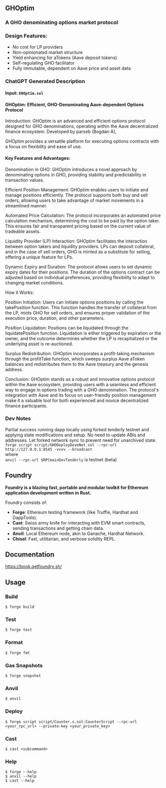 ## GHOptim
### A GHO denominating options market protocol
### Design Features:
- No cost for LP providers 
- Non-opinionated market structure
- Yield enhancing for aTokens (Aave deposit tokens)
- Self-regulating GHO facilitator
- Fully immutable, dependent on Aave price and asset data

### ChatGPT Generated Description 
#### Input: `GHOptim.sol`

####  GHOptim: Efficient, GHO-Denominating Aave-dependent Options Protocol

Introduction:
GHOptim is an advanced and efficient options protocol designed for GHO denominations, operating within the Aave decentralized finance ecosystem. Developed by parseb (Bogdan A), 

GHOptim provides a versatile platform for executing options contracts with a focus on flexibility and ease of use.

#### Key Features and Advantages:

Denomination in GHO: GHOptim introduces a novel approach by denominating options in GHO, providing stability and predictability in transaction values.


Efficient Position Management: GHOptim enables users to initiate and manage positions efficiently. The protocol supports both buy and sell orders, allowing users to take advantage of market movements in a streamlined manner.

Automated Price Calculation: The protocol incorporates an automated price calculation mechanism, determining the cost to be paid by the option taker. This ensures fair and transparent pricing based on the current value of tradeable assets.

Liquidity Provider (LP) Interaction: GHOptim facilitates the interaction between option takers and liquidity providers. LPs can deposit collateral, and in the case of sell orders, GHO is minted as a substitute for selling, offering a unique feature for LPs.

Dynamic Expiry and Duration: The protocol allows users to set dynamic expiry dates for their positions. The duration of the options contract can be adjusted based on individual preferences, providing flexibility to adapt to changing market conditions.

How it Works:

Position Initiation: Users can initiate options positions by calling the takePosition function. This function handles the transfer of collateral from the LP, mints GHO for sell orders, and ensures proper validation of the execution price, duration, and other parameters.

Position Liquidation: Positions can be liquidated through the liquidatePosition function. Liquidation is either triggered by expiration or the owner, and the outcome determines whether the LP is recapitalized or the underlying asset is re-auctioned.

Surplus Redistribution: GHOptim incorporates a profit-taking mechanism through the profitTake function, which sweeps surplus Aave aToken balances and redistributes them to the Aave treasury and the genesis address.

Conclusion:
GHOptim stands as a robust and innovative options protocol within the Aave ecosystem, providing users with a seamless and efficient way to engage in options trading with a GHO denomination. The protocol's integration with Aave and its focus on user-friendly position management make it a valuable tool for both experienced and novice decentralized finance participants.


### Dev Notes

Partial success running dapp locally using forked tenderly testnet and applying state modifications and setup. No need to update ABIs and addresses. Let forked network sync to prevent need for unarchived state. <br>
`forge script script/GHODeployDeveNet.sol --rpc-url http://127.0.0.1:8545 -vvvv --broadcast`
<br>
where
<br>
`anvil --rpc-url $RPCmainDevTenderly` is testnet (beta)







## Foundry

**Foundry is a blazing fast, portable and modular toolkit for Ethereum application development written in Rust.**

Foundry consists of:

-   **Forge**: Ethereum testing framework (like Truffle, Hardhat and DappTools).
-   **Cast**: Swiss army knife for interacting with EVM smart contracts, sending transactions and getting chain data.
-   **Anvil**: Local Ethereum node, akin to Ganache, Hardhat Network.
-   **Chisel**: Fast, utilitarian, and verbose solidity REPL.

## Documentation

https://book.getfoundry.sh/

## Usage

### Build

```shell
$ forge build
```

### Test

```shell
$ forge test
```

### Format

```shell
$ forge fmt
```

### Gas Snapshots

```shell
$ forge snapshot
```

### Anvil

```shell
$ anvil
```

### Deploy

```shell
$ forge script script/Counter.s.sol:CounterScript --rpc-url <your_rpc_url> --private-key <your_private_key>
```

### Cast

```shell
$ cast <subcommand>
```

### Help

```shell
$ forge --help
$ anvil --help
$ cast --help
```
